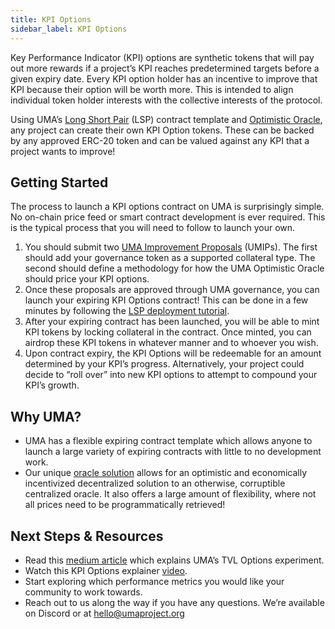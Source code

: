 ```yaml
---
title: KPI Options
sidebar_label: KPI Options
---
```


Key Performance Indicator (KPI) options are synthetic tokens that will pay out more rewards if a project’s KPI reaches predetermined targets before a given expiry date. Every KPI option holder has an incentive to improve that KPI because their option will be worth more. This is intended to align individual token holder interests with the collective interests of the protocol.

Using UMA’s [Long Short Pair](/synthetic-tokens/long-short-pair) (LSP) contract template and [Optimistic Oracle](/getting-started/oracle.md), any project can create their own KPI Option tokens. These can be backed by any approved ERC-20 token and can be valued against any KPI that a project wants to improve! 

## Getting Started

The process to launch a KPI options contract on UMA is surprisingly simple. No on-chain price feed or smart contract development is ever required. This is the typical process that you will need to follow to launch your own.

1. You should submit two [UMA Improvement Proposals](/uma-tokenholders/umips) (UMIPs). The first should add your governance token as a supported collateral type. The second should define a methodology for how the UMA Optimistic Oracle should price your KPI options.
2. Once these proposals are approved through UMA governance, you can launch your expiring KPI Options contract! This can be done in a few minutes by following the [LSP deployment tutorial](https://github.com/UMAprotocol/launch-lsp).
3. After your expiring contract has been launched, you will be able to mint KPI tokens by locking collateral in the contract. Once minted, you can airdrop these KPI tokens in whatever manner and to whoever you wish.
4. Upon contract expiry, the KPI Options will be redeemable for an amount determined by your KPI’s progress. Alternatively, your project could decide to “roll over” into new KPI options to attempt to compound your KPI’s growth.

## Why UMA?

- UMA has a flexible expiring contract template which allows anyone to launch a large variety of expiring contracts with little to no development work.
- Our unique [oracle solution](/getting-started/oracle) allows for an optimistic and economically incentivized decentralized solution to an otherwise, corruptible centralized oracle. It also offers a large amount of flexibility, where not all prices need to be programmatically retrieved!


## Next Steps & Resources 

- Read this [medium article](https://medium.com/uma-project/uma-kpi-options-and-airdrop-bae86be16ce4) which explains UMA’s TVL Options experiment. 
- Watch this KPI Options explainer [video](https://www.youtube.com/watch?v=U1xNkCbuiPA&amp%3Bfeature=youtu.be).
- Start exploring which performance metrics you would like your community to work towards.
- Reach out to us along the way if you have any questions. We’re available on Discord or at hello@umaproject.org  

